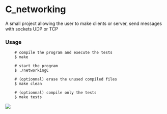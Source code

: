 # C_networking
A small project allowing the user to make clients or server, send messages with sockets UDP or TCP


### Usage

```
    # compile the program and execute the tests
    $ make
    
    # start the program
    $ ./networkingC

    # (optionnal) erase the unused compiled files
    $ make clean

    # (optionnal) compile only the tests
    $ make tests
```

![](affichage.gif)